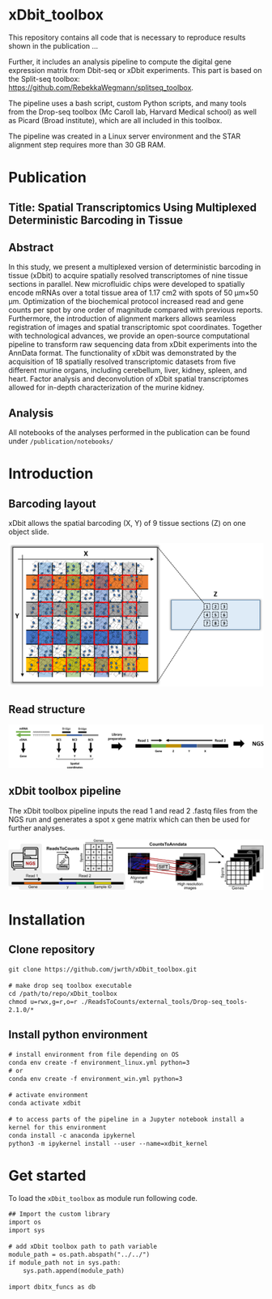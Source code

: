 # xDbit_toolbox

This repository contains all code that is necessary to reproduce results shown in the publication ...

Further, it includes an analysis pipeline to compute the digital gene expression matrix from Dbit-seq or xDbit experiments.
This part is based on the Split-seq toolbox: https://github.com/RebekkaWegmann/splitseq_toolbox.

The pipeline uses a bash script, custom Python scripts, and many tools from the Drop-seq toolbox (Mc Caroll lab, Harvard Medical school) as well as Picard (Broad institute), which are all included in this toolbox.

The pipeline was created in a Linux server environment and the STAR alignment step requires more than 30 GB RAM.

# Publication

## Title: Spatial Transcriptomics Using Multiplexed Deterministic Barcoding in Tissue

## Abstract

In this study, we present a multiplexed version of deterministic barcoding in tissue (xDbit) to acquire spatially resolved transcriptomes of nine tissue sections in parallel. New microfluidic chips were developed to spatially encode mRNAs over a total tissue area of 1.17 cm2 with spots of 50 µm×50 µm. Optimization of the biochemical protocol increased read and gene counts per spot by one order of magnitude compared with previous reports. Furthermore, the introduction of alignment markers allows seamless registration of images and spatial transcriptomic spot coordinates. Together with technological advances, we provide an open-source computational pipeline to transform raw sequencing data from xDbit experiments into the AnnData format. The functionality of xDbit was demonstrated by the acquisition of 18 spatially resolved transcriptomic datasets from five different murine organs, including cerebellum, liver, kidney, spleen, and heart. Factor analysis and deconvolution of xDbit spatial transcriptomes allowed for in-depth characterization of the murine kidney.

## Analysis

All notebooks of the analyses performed in the publication can be found under `/publication/notebooks/`

# Introduction
## Barcoding layout

xDbit allows the spatial barcoding (X, Y) of 9 tissue sections (Z) on one object slide.

![layout](graphics/xdbit_layout.png)

## Read structure

![readstructure](graphics/xdbit_read-structure.png)

## xDbit toolbox pipeline

The xDbit toolbox pipeline inputs the read 1 and read 2 .fastq files from the NGS run and generates a spot x gene matrix which can then be used for further analyses.

![](graphics/pipeline_overview.png)

# Installation

## Clone repository

```
git clone https://github.com/jwrth/xDbit_toolbox.git

# make drop seq toolbox executable
cd /path/to/repo/xDbit_toolbox
chmod u=rwx,g=r,o=r ./ReadsToCounts/external_tools/Drop-seq_tools-2.1.0/*
```

## Install python environment

```
# install environment from file depending on OS
conda env create -f environment_linux.yml python=3
# or
conda env create -f environment_win.yml python=3

# activate environment
conda activate xdbit

# to access parts of the pipeline in a Jupyter notebook install a kernel for this environment
conda install -c anaconda ipykernel
python3 -m ipykernel install --user --name=xdbit_kernel
```

# Get started

To load the `xDbit_toolbox` as module run following code.

```
## Import the custom library
import os
import sys

# add xDbit toolbox path to path variable
module_path = os.path.abspath("../../")
if module_path not in sys.path:
    sys.path.append(module_path)

import dbitx_funcs as db
```